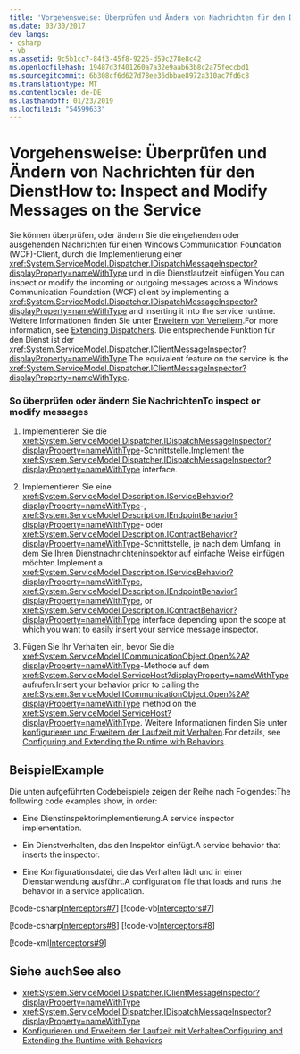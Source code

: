 ```yaml
---
title: 'Vorgehensweise: Überprüfen und Ändern von Nachrichten für den Dienst'
ms.date: 03/30/2017
dev_langs:
- csharp
- vb
ms.assetid: 9c5b1cc7-84f3-45f8-9226-d59c278e8c42
ms.openlocfilehash: 19487d3f401260a7a32e9aab63b8c2a75feccbd1
ms.sourcegitcommit: 6b308cf6d627d78ee36dbbae8972a310ac7fd6c8
ms.translationtype: MT
ms.contentlocale: de-DE
ms.lasthandoff: 01/23/2019
ms.locfileid: "54599633"
---
```

# <a name="how-to-inspect-and-modify-messages-on-the-service"></a><span data-ttu-id="78957-102">Vorgehensweise: Überprüfen und Ändern von Nachrichten für den Dienst</span><span class="sxs-lookup"><span data-stu-id="78957-102">How to: Inspect and Modify Messages on the Service</span></span>
<span data-ttu-id="78957-103">Sie können überprüfen, oder ändern Sie die eingehenden oder ausgehenden Nachrichten für einen Windows Communication Foundation (WCF)-Client, durch die Implementierung einer <xref:System.ServiceModel.Dispatcher.IDispatchMessageInspector?displayProperty=nameWithType> und in die Dienstlaufzeit einfügen.</span><span class="sxs-lookup"><span data-stu-id="78957-103">You can inspect or modify the incoming or outgoing messages across a Windows Communication Foundation (WCF) client by implementing a <xref:System.ServiceModel.Dispatcher.IDispatchMessageInspector?displayProperty=nameWithType> and inserting it into the service runtime.</span></span> <span data-ttu-id="78957-104">Weitere Informationen finden Sie unter [Erweitern von Verteilern](../../../../docs/framework/wcf/extending/extending-dispatchers.md).</span><span class="sxs-lookup"><span data-stu-id="78957-104">For more information, see [Extending Dispatchers](../../../../docs/framework/wcf/extending/extending-dispatchers.md).</span></span> <span data-ttu-id="78957-105">Die entsprechende Funktion für den Dienst ist der <xref:System.ServiceModel.Dispatcher.IClientMessageInspector?displayProperty=nameWithType>.</span><span class="sxs-lookup"><span data-stu-id="78957-105">The equivalent feature on the service is the <xref:System.ServiceModel.Dispatcher.IClientMessageInspector?displayProperty=nameWithType>.</span></span>  
  
### <a name="to-inspect-or-modify-messages"></a><span data-ttu-id="78957-106">So überprüfen oder ändern Sie Nachrichten</span><span class="sxs-lookup"><span data-stu-id="78957-106">To inspect or modify messages</span></span>  
  
1.  <span data-ttu-id="78957-107">Implementieren Sie die <xref:System.ServiceModel.Dispatcher.IDispatchMessageInspector?displayProperty=nameWithType>-Schnittstelle.</span><span class="sxs-lookup"><span data-stu-id="78957-107">Implement the <xref:System.ServiceModel.Dispatcher.IDispatchMessageInspector?displayProperty=nameWithType> interface.</span></span>  
  
2.  <span data-ttu-id="78957-108">Implementieren Sie eine <xref:System.ServiceModel.Description.IServiceBehavior?displayProperty=nameWithType>-, <xref:System.ServiceModel.Description.IEndpointBehavior?displayProperty=nameWithType>- oder <xref:System.ServiceModel.Description.IContractBehavior?displayProperty=nameWithType>-Schnittstelle, je nach dem Umfang, in dem Sie Ihren Dienstnachrichteninspektor auf einfache Weise einfügen möchten.</span><span class="sxs-lookup"><span data-stu-id="78957-108">Implement a <xref:System.ServiceModel.Description.IServiceBehavior?displayProperty=nameWithType>, <xref:System.ServiceModel.Description.IEndpointBehavior?displayProperty=nameWithType>, or <xref:System.ServiceModel.Description.IContractBehavior?displayProperty=nameWithType> interface depending upon the scope at which you want to easily insert your service message inspector.</span></span>  
  
3.  <span data-ttu-id="78957-109">Fügen Sie Ihr Verhalten ein, bevor Sie die <xref:System.ServiceModel.ICommunicationObject.Open%2A?displayProperty=nameWithType>-Methode auf dem <xref:System.ServiceModel.ServiceHost?displayProperty=nameWithType> aufrufen.</span><span class="sxs-lookup"><span data-stu-id="78957-109">Insert your behavior prior to calling the <xref:System.ServiceModel.ICommunicationObject.Open%2A?displayProperty=nameWithType> method on the <xref:System.ServiceModel.ServiceHost?displayProperty=nameWithType>.</span></span> <span data-ttu-id="78957-110">Weitere Informationen finden Sie unter [konfigurieren und Erweitern der Laufzeit mit Verhalten](../../../../docs/framework/wcf/extending/configuring-and-extending-the-runtime-with-behaviors.md).</span><span class="sxs-lookup"><span data-stu-id="78957-110">For details, see [Configuring and Extending the Runtime with Behaviors](../../../../docs/framework/wcf/extending/configuring-and-extending-the-runtime-with-behaviors.md).</span></span>  
  
## <a name="example"></a><span data-ttu-id="78957-111">Beispiel</span><span class="sxs-lookup"><span data-stu-id="78957-111">Example</span></span>  
 <span data-ttu-id="78957-112">Die unten aufgeführten Codebeispiele zeigen der Reihe nach Folgendes:</span><span class="sxs-lookup"><span data-stu-id="78957-112">The following code examples show, in order:</span></span>  
  
-   <span data-ttu-id="78957-113">Eine Dienstinspektorimplementierung.</span><span class="sxs-lookup"><span data-stu-id="78957-113">A service inspector implementation.</span></span>  
  
-   <span data-ttu-id="78957-114">Ein Dienstverhalten, das den Inspektor einfügt.</span><span class="sxs-lookup"><span data-stu-id="78957-114">A service behavior that inserts the inspector.</span></span>  
  
-   <span data-ttu-id="78957-115">Eine Konfigurationsdatei, die das Verhalten lädt und in einer Dienstanwendung ausführt.</span><span class="sxs-lookup"><span data-stu-id="78957-115">A configuration file that loads and runs the behavior in a service application.</span></span>  
  
 [!code-csharp[Interceptors#7](../../../../samples/snippets/csharp/VS_Snippets_CFX/interceptors/cs/interceptors.cs#7)]
 [!code-vb[Interceptors#7](../../../../samples/snippets/visualbasic/VS_Snippets_CFX/interceptors/vb/interceptors.vb#7)]  
  
 [!code-csharp[Interceptors#8](../../../../samples/snippets/csharp/VS_Snippets_CFX/interceptors/cs/insertingbehaviors.cs#8)]
 [!code-vb[Interceptors#8](../../../../samples/snippets/visualbasic/VS_Snippets_CFX/interceptors/vb/insertingbehaviors.vb#8)]  
  
 [!code-xml[Interceptors#9](../../../../samples/snippets/csharp/VS_Snippets_CFX/interceptors/cs/hostapplication.exe.config#9)]  
  
## <a name="see-also"></a><span data-ttu-id="78957-116">Siehe auch</span><span class="sxs-lookup"><span data-stu-id="78957-116">See also</span></span>
- <xref:System.ServiceModel.Dispatcher.IClientMessageInspector?displayProperty=nameWithType>
- <xref:System.ServiceModel.Dispatcher.IDispatchMessageInspector?displayProperty=nameWithType>
- [<span data-ttu-id="78957-117">Konfigurieren und Erweitern der Laufzeit mit Verhalten</span><span class="sxs-lookup"><span data-stu-id="78957-117">Configuring and Extending the Runtime with Behaviors</span></span>](../../../../docs/framework/wcf/extending/configuring-and-extending-the-runtime-with-behaviors.md)
